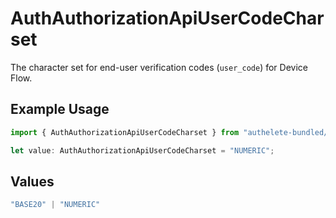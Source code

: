 # AuthAuthorizationApiUserCodeCharset

The character set for end-user verification codes (`user_code`) for Device Flow.


## Example Usage

```typescript
import { AuthAuthorizationApiUserCodeCharset } from "authelete-bundled/models/operations";

let value: AuthAuthorizationApiUserCodeCharset = "NUMERIC";
```

## Values

```typescript
"BASE20" | "NUMERIC"
```
